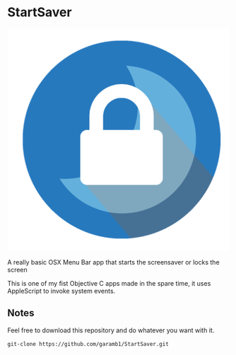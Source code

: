 # StartSaver
![Screen](StartSaver/Images.xcassets/AppIcon.appiconset/Icon_256x256@2x.png)

A really basic OSX Menu Bar app that starts the screensaver or locks the screen

This is one of my fist Objective C apps made in the spare time, it uses AppleScript to invoke system events.

## Notes
Feel free to download this repository and do whatever you want with it.

```
git-clone https://github.com/garamb1/StartSaver.git

```